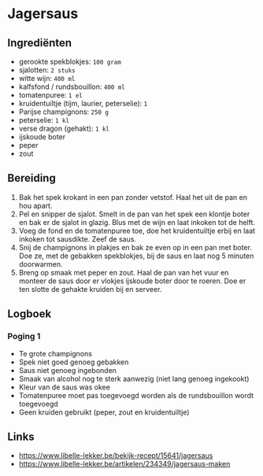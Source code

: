 # Jagersaus

## Ingrediënten

* gerookte spekblokjes: ```100 gram```
* sjalotten: ```2 stuks```
* witte wijn: ```400 ml```
* kalfsfond / rundsbouillon: ```400 ml```
* tomatenpuree: ```1 el```
* kruidentuiltje (tijm, laurier, peterselie): ```1```
* Parijse champignons: ```250 g```
* peterselie: ```1 kl```
* verse dragon (gehakt): ```1 kl```
* ijskoude boter
* peper
* zout

## Bereiding

1. Bak het spek krokant in een pan zonder vetstof. Haal het uit de pan en hou apart.
2. Pel en snipper de sjalot. Smelt in de pan van het spek een klontje boter en bak er de sjalot in glazig. Blus met de wijn en laat inkoken tot de helft.
3. Voeg de fond en de tomatenpuree toe, doe het kruidentuiltje erbij en laat inkoken tot sausdikte. Zeef de saus.
4. Snij de champignons in plakjes en bak ze even op in een pan met boter. Doe ze, met de gebakken spekblokjes, bij de saus en laat nog 5 minuten doorwarmen.
5. Breng op smaak met peper en zout. Haal de pan van het vuur en monteer de saus door er vlokjes ijskoude boter door te roeren. Doe er ten slotte de gehakte kruiden bij en serveer.

## Logboek

### Poging 1

* Te grote champignons
* Spek niet goed genoeg gebakken
* Saus niet genoeg ingebonden
* Smaak van alcohol nog te sterk aanwezig (niet lang genoeg ingekookt)
* Kleur van de saus was okee
* Tomatenpuree moet pas toegevoegd worden als de rundsbouillon wordt toegevoegd
* Geen kruiden gebruikt (peper, zout en kruidentuiltje)

## Links

* https://www.libelle-lekker.be/bekijk-recept/15641/jagersaus
* https://www.libelle-lekker.be/artikelen/234349/jagersaus-maken